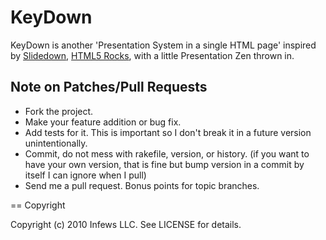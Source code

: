# KeyDown

KeyDown is another 'Presentation System in a single HTML page' inspired by [Slidedown](http://github.com/nakajima/slidedown),
[HTML5 Rocks](http://studio.html5rocks.com/#Deck), with a little Presentation Zen thrown in.

## Note on Patches/Pull Requests
 
* Fork the project.
* Make your feature addition or bug fix.
* Add tests for it. This is important so I don't break it in a
  future version unintentionally.
* Commit, do not mess with rakefile, version, or history.
  (if you want to have your own version, that is fine but bump version in a commit by itself I can ignore when I pull)
* Send me a pull request. Bonus points for topic branches.

== Copyright

Copyright (c) 2010 Infews LLC. See LICENSE for details.
